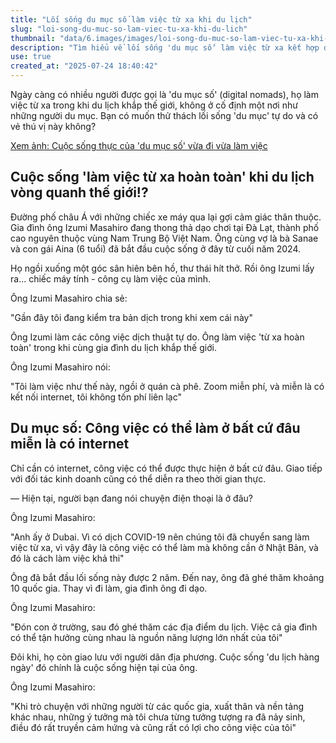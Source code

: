 ```yaml
---
title: "Lối sống du mục số làm việc từ xa khi du lịch"
slug: "loi-song-du-muc-so-lam-viec-tu-xa-khi-du-lich"
thumbnail: "data/6.images/images/loi-song-du-muc-so-lam-viec-tu-xa-khi-du-lich.webp"
description: "Tìm hiểu về lối sống 'du mục số' làm việc từ xa kết hợp du lịch. Bài viết giới thiệu trải nghiệm của gia đình Izumi tại Đà Lạt Việt Nam."
use: true
created_at: "2025-07-24 18:40:42"
---
```


Ngày càng có nhiều người được gọi là 'du mục số' (digital nomads), họ làm việc từ xa trong khi du lịch khắp thế giới, không ở cố định một nơi như những người du mục. Bạn có muốn thử thách lối sống 'du mục' tự do và có vẻ thú vị này không?

[Xem ảnh: Cuộc sống thực của 'du mục số' vừa đi vừa làm việc](https://newsdig.tbs.co.jp/articles/gallery/2064417?utm_source=news.yahoo.co.jp&utm_medium=referral&utm_campaign=partnerLink&ex_position=photo&ex_id=2064417&image=2)

## Cuộc sống 'làm việc từ xa hoàn toàn' khi du lịch vòng quanh thế giới!?

Đường phố châu Á với những chiếc xe máy qua lại gợi cảm giác thân thuộc. Gia đình ông Izumi Masahiro đang thong thả dạo chơi tại Đà Lạt, thành phố cao nguyên thuộc vùng Nam Trung Bộ Việt Nam. Ông cùng vợ là bà Sanae và con gái Aina (6 tuổi) đã bắt đầu cuộc sống ở đây từ cuối năm 2024.

Họ ngồi xuống một góc sân hiên bên hồ, thư thái hít thở. Rồi ông Izumi lấy ra... chiếc máy tính - công cụ làm việc của mình.

Ông Izumi Masahiro chia sẻ:

"Gần đây tôi đang kiểm tra bản dịch trong khi xem cái này"

Ông Izumi làm các công việc dịch thuật tự do. Ông làm việc 'từ xa hoàn toàn' trong khi cùng gia đình du lịch khắp thế giới.

Ông Izumi Masahiro nói:

"Tôi làm việc như thế này, ngồi ở quán cà phê. Zoom miễn phí, và miễn là có kết nối internet, tôi không tốn phí liên lạc"

## Du mục số: Công việc có thể làm ở bất cứ đâu miễn là có internet

Chỉ cần có internet, công việc có thể được thực hiện ở bất cứ đâu. Giao tiếp với đối tác kinh doanh cũng có thể diễn ra theo thời gian thực.

— Hiện tại, người bạn đang nói chuyện điện thoại là ở đâu?

Ông Izumi Masahiro:

"Anh ấy ở Dubai. Vì có dịch COVID-19 nên chúng tôi đã chuyển sang làm việc từ xa, vì vậy đây là công việc có thể làm mà không cần ở Nhật Bản, và đó là cách làm việc khả thi"

Ông đã bắt đầu lối sống này được 2 năm. Đến nay, ông đã ghé thăm khoảng 10 quốc gia. Thay vì đi làm, gia đình ông đi dạo.

Ông Izumi Masahiro:

"Đón con ở trường, sau đó ghé thăm các địa điểm du lịch. Việc cả gia đình có thể tận hưởng cùng nhau là nguồn năng lượng lớn nhất của tôi"

Đôi khi, họ còn giao lưu với người dân địa phương. Cuộc sống 'du lịch hàng ngày' đó chính là cuộc sống hiện tại của ông.

Ông Izumi Masahiro:

"Khi trò chuyện với những người từ các quốc gia, xuất thân và nền tảng khác nhau, những ý tưởng mà tôi chưa từng tưởng tượng ra đã nảy sinh, điều đó rất truyền cảm hứng và cũng rất có lợi cho công việc của tôi"